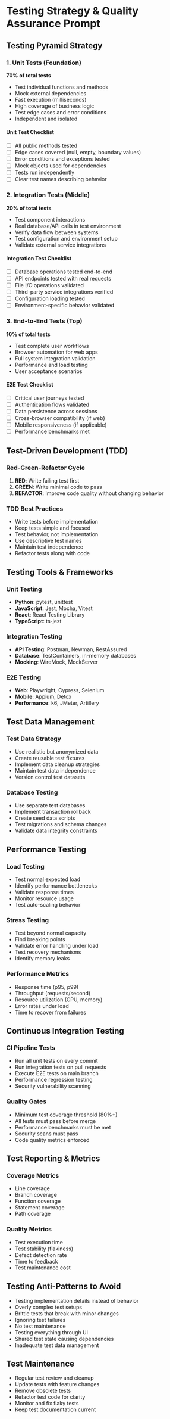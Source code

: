 # Testing Strategy & Quality Assurance Prompt

<!-- Created by: claude-3-5-sonnet-20241022 -->
<!-- Last edited: 2025-08-02 18:30:33 UTC by claude-3-5-sonnet-20241022 -->

## Testing Pyramid Strategy

### 1. Unit Tests (Foundation)

**70% of total tests**

- Test individual functions and methods
- Mock external dependencies
- Fast execution (milliseconds)
- High coverage of business logic
- Test edge cases and error conditions
- Independent and isolated

#### Unit Test Checklist

- [ ] All public methods tested
- [ ] Edge cases covered (null, empty, boundary values)
- [ ] Error conditions and exceptions tested
- [ ] Mock objects used for dependencies
- [ ] Tests run independently
- [ ] Clear test names describing behavior

### 2. Integration Tests (Middle)

**20% of total tests**

- Test component interactions
- Real database/API calls in test environment
- Verify data flow between systems
- Test configuration and environment setup
- Validate external service integrations

#### Integration Test Checklist

- [ ] Database operations tested end-to-end
- [ ] API endpoints tested with real requests
- [ ] File I/O operations validated
- [ ] Third-party service integrations verified
- [ ] Configuration loading tested
- [ ] Environment-specific behavior validated

### 3. End-to-End Tests (Top)

**10% of total tests**

- Test complete user workflows
- Browser automation for web apps
- Full system integration validation
- Performance and load testing
- User acceptance scenarios

#### E2E Test Checklist

- [ ] Critical user journeys tested
- [ ] Authentication flows validated
- [ ] Data persistence across sessions
- [ ] Cross-browser compatibility (if web)
- [ ] Mobile responsiveness (if applicable)
- [ ] Performance benchmarks met

## Test-Driven Development (TDD)

### Red-Green-Refactor Cycle

1. **RED**: Write failing test first
2. **GREEN**: Write minimal code to pass
3. **REFACTOR**: Improve code quality without changing behavior

### TDD Best Practices

- Write tests before implementation
- Keep tests simple and focused
- Test behavior, not implementation
- Use descriptive test names
- Maintain test independence
- Refactor tests along with code

## Testing Tools & Frameworks

### Unit Testing

- **Python**: pytest, unittest
- **JavaScript**: Jest, Mocha, Vitest
- **React**: React Testing Library
- **TypeScript**: ts-jest

### Integration Testing

- **API Testing**: Postman, Newman, RestAssured
- **Database**: TestContainers, in-memory databases
- **Mocking**: WireMock, MockServer

### E2E Testing

- **Web**: Playwright, Cypress, Selenium
- **Mobile**: Appium, Detox
- **Performance**: k6, JMeter, Artillery

## Test Data Management

### Test Data Strategy

- Use realistic but anonymized data
- Create reusable test fixtures
- Implement data cleanup strategies
- Maintain test data independence
- Version control test datasets

### Database Testing

- Use separate test databases
- Implement transaction rollback
- Create seed data scripts
- Test migrations and schema changes
- Validate data integrity constraints

## Performance Testing

### Load Testing

- Test normal expected load
- Identify performance bottlenecks
- Validate response times
- Monitor resource usage
- Test auto-scaling behavior

### Stress Testing

- Test beyond normal capacity
- Find breaking points
- Validate error handling under load
- Test recovery mechanisms
- Identify memory leaks

### Performance Metrics

- Response time (p95, p99)
- Throughput (requests/second)
- Resource utilization (CPU, memory)
- Error rates under load
- Time to recover from failures

## Continuous Integration Testing

### CI Pipeline Tests

- Run all unit tests on every commit
- Run integration tests on pull requests
- Execute E2E tests on main branch
- Performance regression testing
- Security vulnerability scanning

### Quality Gates

- Minimum test coverage threshold (80%+)
- All tests must pass before merge
- Performance benchmarks must be met
- Security scans must pass
- Code quality metrics enforced

## Test Reporting & Metrics

### Coverage Metrics

- Line coverage
- Branch coverage
- Function coverage
- Statement coverage
- Path coverage

### Quality Metrics

- Test execution time
- Test stability (flakiness)
- Defect detection rate
- Time to feedback
- Test maintenance cost

## Testing Anti-Patterns to Avoid

- Testing implementation details instead of behavior
- Overly complex test setups
- Brittle tests that break with minor changes
- Ignoring test failures
- No test maintenance
- Testing everything through UI
- Shared test state causing dependencies
- Inadequate test data management

## Test Maintenance

- Regular test review and cleanup
- Update tests with feature changes
- Remove obsolete tests
- Refactor test code for clarity
- Monitor and fix flaky tests
- Keep test documentation current
